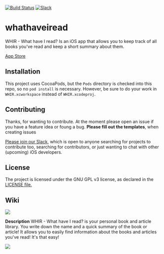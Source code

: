 [![Build Status](https://travis-ci.org/bcye/whathaveiread.svg?branch=master)](https://travis-ci.org/bcye/whathaveiread)
[![Slack](https://img.shields.io/badge/chat-on%20slack-red.svg)](https://join.slack.com/t/iosmaintainers/shared_invite/enQtNDY1ODk2NTYxNjM2LTU5MzM2ODY2MWE4MjVmNjE4ZWU3ZjMxNzc0YTYxN2QwM2ZkMjY4N2U0ZTUxNGRkNmQ2NGRkNjEzZmRiNjkyNjY)

# whathaveiread

WHIR - What have I read? Is an iOS app that allows you to keep track of all books you've read and keep a short summary about them.

[App Store](https://itunes.apple.com/us/app/whir/id1368037703?ls=1&mt=8)

## Installation

This project uses CocoaPods, but the `Pods` directory is checked into this repo, so no `pod install` is necessary. However, be sure to do your work in `WHIR.xcworkspace` instead of `WHIR.xcodeproj`.

## Contributing

Thanks, for wanting to contribute. At the moment please open an issue if you have a feature idea or foung a bug.
**Please fill out the templates**, when creating issues

[Please join our Slack,](https://join.slack.com/t/iosmaintainers/shared_invite/enQtNDY1ODk2NTYxNjM2LTU5MzM2ODY2MWE4MjVmNjE4ZWU3ZjMxNzc0YTYxN2QwM2ZkMjY4N2U0ZTUxNGRkNmQ2NGRkNjEzZmRiNjkyNjY) which is open to anyone searching for projects to contribute too, searching for contributors, or just wanting to chat with other (upcoming) iOS developers.

## License

The project is licensed under the GNU GPL v3 license, as declared in the [LICENSE file.](LICENSE)


## Wiki
![](https://is5-ssl.mzstatic.com/image/thumb/Purple125/v4/ab/a1/f5/aba1f585-0ee4-7d56-999a-6f9c6d17c85c/AppIcon-1x_U007emarketing-0-0-GLES2_U002c0-512MB-sRGB-0-0-0-85-220-0-0-0-6.png/230x0w.jpg)

**Description**
WHIR - What have I read? is your personal book and article library.
You write down the name and a quick summary of the book or article!
It allows you to easily find information about the books and articles you've read!
It's that easy!

![](https://is4-ssl.mzstatic.com/image/thumb/Purple128/v4/5d/09/cf/5d09cf89-b0a6-b2a3-2187-1a27e58cb896/mzl.rhsbtjtt.png/230x0w.jpg)
